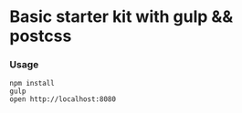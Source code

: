 # Basic starter kit with gulp && postcss

### Usage

```
npm install
gulp
open http://localhost:8080
```
